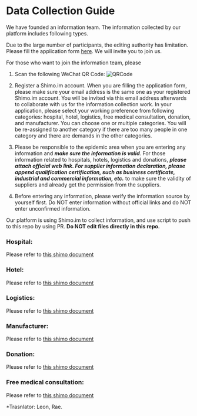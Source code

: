 # Data Collection Guide

We have founded an information team. The information collected by our platform includes following types.

Due to the large number of participants, the editing authority has limitation. Please fill the application form [here](https://shimo.im/forms/YVJkGrGCWwQPTpqY/fill). We will invite you to join us.

For those who want to join the information team, please 
1. Scan the following WeChat QR Code:
![QRCode](./static/QRCode.jpeg)

2. Register a Shimo.im account. When you are filling the application form, please make sure your email address is the same one as your registered Shimo.im account. You will be invited via this email address afterwards to collaborate with us for the information collection work. In your application, please select your working preference from following categories: hospital, hotel, logistics, free medical consultation, donation, and manufacturer. You can choose one or multiple categories. You will be re-assigned to another category if there are too many people in one category and there are demands in the other categories.

3. Please be responsible to the epidemic area when you are entering any information and **_make sure the information is valid_**. For those information related to hospitals, hotels, logistics and donations, **_please attach official web link. For supplier information declaration, please append qualification certification, such as business certificate, industrial and commercial information, etc._** to make sure the validity of suppliers and already get the permission from the suppliers.

4. Before entering any information, please verify the information source by yourself first. Do NOT enter information without official links and do NOT enter unconfirmed information. 

Our platform is using Shimo.im to collect information, and use script to push to this repo by using PR. **Do NOT edit files directly in this repo.**

### Hospital:

Please refer to [this shimo document](https://shimo.im/sheets/k399pHyt6HKvW6xR/MODOC/)

### Hotel:

Please refer to [this shimo document](https://shimo.im/sheets/Hd9C3QytrJK3RWxG/z1rye/)

### Logistics:

Please refer to [this shimo document](https://shimo.im/sheets/RTHXp3ghtKXY3GcC/MODOC/)

### Manufacturer:

Please refer to [this shimo document](https://shimo.im/sheets/pchvJ6ddyRHHdXtv/MODOC/)

### Donation:

Please refer to [this shimo document](https://shimo.im/sheets/W3gxW6cwkYTDY6DD/)

### Free medical consultation:

Please refer to [this shimo document](https://shimo.im/sheets/JgXjYCJJTRQxJ3GP/MODOC/)


 *Trasnlator: Leon, Rae.
